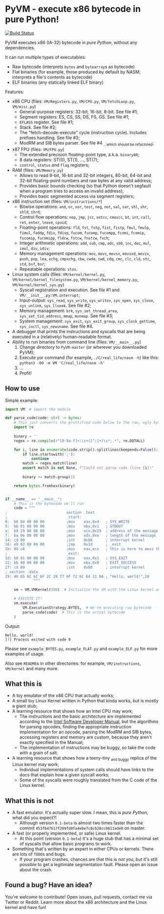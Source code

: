 # PyVM - execute x86 bytecode in pure Python!

[![Build Status](https://travis-ci.org/ForceBru/PyVM.svg?branch=master)](https://travis-ci.org/ForceBru/PyVM)

PyVM executes x86 (IA-32) bytecode in _pure Python_, without any dependencies.

It can run multiple types of executables:
 - Raw bytecode (interprets `bytes` and `bytearray`s as bytecode)
 - Flat binaries (for example, those produced by default by NASM; interprets a file's contents as bytecode)
 - ELF binaries (any statically linked ELF binary)
 
Features:
 - x86 CPU (files: `VM/Registers.py`, `VM/CPU.py`, `VM/fetchLoop.py`, `VM/misc.py`)
   - General-purpose registers: 32-bit, 16-bit, 8-bit. See file #1;
   - Segment registers: ES, CS, SS, DS, FS, GS. See file #1;
   - `EFLAGS` register. See file #1;
   - Stack. See file #2;
   - The "fetch-decode-execute" cycle (instruction cycle). Includes prefixes handling. See file #3;
   - ModRM and SIB bytes parser. See file #4 <sub>...which should be refactored</sub>;
 - x87 FPU (files: `VM/FPU.py`)
   - The extended precision floating-point type, a.k.a. `binary80`;
   - 8 data registers: ST(0), ST(1), ..., ST(7);
   - `control`, `status` and `flag` registers;
 - RAM (files: `VM/Memory.py`)
   - Allows to read 8-bit, 16-bit and 32-bit integers, 80-bit, 64-bit and 32-bit floating-point numbers
   and raw bytes at any valid address;
   - Provides basic bounds checking (so that Python doesn't segfault when a program tries to access an invalid address);
   - Provides basic segmented access via segment registers;
 - x86 instruction set (files: `VM/instructions/*`)
   - Bitwise operations: `and`, `or`, `xor`, `test`, `neg`, `not`, `sal`, `sar`, `shl`, `shr`, `shld`, `shrd`;
   - Control flow operations: `nop`, `jmp`, `jcc`, `setcc`, `cmovcc`, `bt`, `int`, `call`, `ret`, `enter`, `leave`, `cpuid`;
   - Floating-point operations: `fld`, `fst`, `fstp`, `fist`, `fistp`, `fmul`, `fmulp`, `fimul`, `faddp`, `fdiv`, `fdivp`,
   `fucom`, `fucomp`, `fucompp`, `fcomi`, `fcomip`, `fucomip`, `fucomipp`, `fldcw`, `fstcw`, `fnstcw`, `fxch`;
   - Integer arithmetic operations: `add`, `sub`, `cmp`, `adc`, `sbb`, `inc`, `dec`, `mul`, `imul`, `div`, `idiv`;
   - Memory management operations: `mov`, `movs`, `movsx`, `movsxd`, `movzx`, `push`, `pop`, `lea`, `xchg`, `cmpxchg`,
   `cbw`, `cwde`, `cwd`, `cdq`, `cmc`, `clc`, `cld`, `stc`, `std`, `bsf`, `bsr`;
   - Repeatable operations: `stos`.
 - Linux system calls (files: `VM/kernel/kernel.py`, `VM/kernel/kernel_filesystem.py`, `VM/kernel/kernel_memory.py`, `VM/kernel/kernel_sys.py`)
   - Syscall registration and execution. See file #1 and `VM/__init__.py:VM.interrupt`;
   - Input-output: `sys_read`, `sys_write`, `sys_writev`, `sys_open`, `sys_close`, `sys_unlink`, `sys_llseek`. See file #2;
   - Memory management: `brk`, `sys_set_thread_area`, `sys_set_tid_address`, `mmap`, `munmap`. See file #3;
   - System management: `sys_exit`, `sys_exit_group`, `sys_clock_gettime`, `sys_ioctl`, `sys_newuname`. See file #4.
 - A debugger that prints the instructions and syscalls that are being executed in a (relatively) human-readable format.
 - Ability to run binaries from command line (files: `VM/__main__.py`)
   1. Change directory to `PyVM-master` (or wherever you downloaded PyVM);
   2. Execute yor command (for example, `./C/real_life/nasm -h`) like this: `python3 -OO -m VM 'C/real_life/nasm -h'`
   3. ...
   4. Profit!
 
## How to use
Simple example:

```python
import VM  # import the module

def parse_code(code: str) -> bytes:
    # This just converts the prettified code below to the raw, ugly bytecode. You can ignore this function.
    import re
    
    binary = ''
    regex = re.compile(r"[0-9a-f]+:\s+([^;]+)\s*;.*", re.DOTALL)

    for i, line in enumerate(code.strip().splitlines(keepends=False)):
        if line.startswith(';'):
            continue
        match = regex.match(line)
        assert match is not None, f"Could not parse code (line {i})"
        
        binary += match.group(1)

    return bytes.fromhex(binary)


if __name__ == "__main__":
    # This is the bytecode we'll run
    code = """
;                           section .text
;                           _start:
0:  b8 04 00 00 00          ;mov    eax,0x4   ; SYS_WRITE
5:  bb 01 00 00 00          ;mov    ebx,0x1   ; STDOUT
a:  b9 29 00 00 00          ;mov    ecx,0x29  ; address of the message
f:  ba 0e 00 00 00          ;mov    edx,0xe   ; length of the message
14: cd 80                   ;int    0x80      ; interrupt kernel
16: e9 02 00 00 00          ;jmp    0x1d      ; _exit
1b: 89 c8                   ;mov    eax,ecx   ; this is here to mess things up if JMP doesn't work
;                           _exit:
1d: b8 01 00 00 00          ;mov    eax,0x1   ; SYS_EXIT
22: bb 00 00 00 00          ;mov    ebx,0x0   ; EXIT_SUCCESS
27: cd 80                   ;int    0x80      ; interrupt kernel
; section .data
29: 48 65 6C 6C 6F 2C 20 77 6F 72 6C 64 21 0A ; "Hello, world!",10
             """

    vm = VM.VMKernel(500)  # Initialize the VM with the Linux kernel and give it 500 bytes of memory.

    # EXECUTE IT!
    vm.execute(
        VM.ExecutionStrategy.BYTES,  # We're executing raw bytecode
        parse_code(code)  # This is the actual bytecode
    )
```

Output:

```
Hello, world!
[!] Process exited with code 0
```

Please see `example_BYTES.py`, `example_FLAT.py` and `example_ELF.py` for more examples of usage.

Also see `README`s in other directories: for example, `VM/instructions`, `VM/kernel` and many more.
 
## What this is
 - A toy emulator of the x86 CPU that actually works;
 - A small toy Linux Kernel written in Python that kinda works, but is mostly a giant stub;
 - A learning resource that shows how an Intel CPU may work;
   - The instructions and the basic architecture are implemented according to
   the [Intel Software Developer Manual](https://software.intel.com/en-us/articles/intel-sdm),
   but the algorithms for parsing opcodes, finding the appropriate instruction implementation for an opcode,
   parsing the ModRM and SIB bytes, accessing registers and memory are custom, because they aren't exactly specified
   in the Manual;
   - The implementation of instructions may be buggy, so take the code with a grain of salt.
 - A learning resource that shows how a teeny-tiny <sub>and buggy</sub> replica of the Linux kernel may work;
   - Individual implementations of system calls should have links to the docs that explain how a given syscall works;
   - Some of the syscalls were roughly translated from the C code of the Linux kernel.
   
## What this is not
 - A fast emulator. It's actually super slow. I mean, this is _pure Python_, what did you expect?!
   - Although version `0.1-beta` is almost two times faster than the commit `453fb47617f269fd8fa4ebe7c8cb28cc0611ede0` on master.
 - A fast (or properly implemented, or safe) Linux kernel.
   - At this point (version `0.1-beta`) it's a huge stub that has a minimal set of syscalls that allow basic programs to work.
 - Something that's written by an expert in either CPUs or kernels. There are lots of `TODO`s and bugs.
   - If your program crashes, chances are that this is _not_ you, but it's still possible to get a legitimate segmentation fault.
   Please open an issue about the crash.
   
   
## Found a bug? Have an idea?
You're welcome to contribute! Open issues, pull requests, contact me via Twitter or Reddit.
Learn more about the x86 architecture and the Linux kernel and have fun!